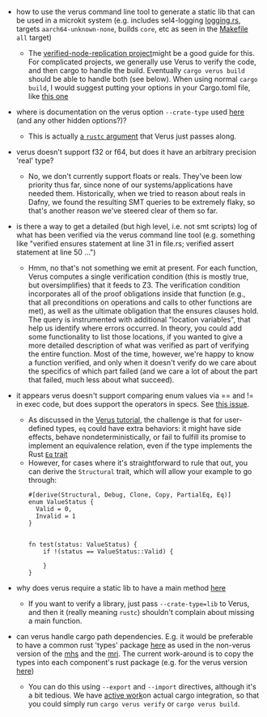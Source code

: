 
- how to use the verus command line tool to generate a static lib that can be used in a microkit system (e.g. includes sel4-logging [logging.rs](./src/logging.rs), targets ``aarch64-unknown-none``, builds ``core``, etc as seen in the [Makefile](./Makefile) ``all`` target)
    - The [verified-node-replication project](https://github.com/verus-lang/verified-node-replication/tree/main/verified-node-replication)might be a good guide for this.  For complicated projects, we generally use Verus to verify the code, and then cargo to handle the build.  Eventually `cargo verus build` should be able to handle both (see below).  When using normal `cargo build`, I would suggest putting your options in your Cargo.toml file, like [this one](https://github.com/verus-lang/verified-node-replication/blob/main/verified-node-replication/Cargo.toml) 

- where is documentation on the verus option ``--crate-type`` used [here](./Makefile#L22) (and any other hidden options?)?
    - This is actually [a `rustc` argument](https://doc.rust-lang.org/rustc/command-line-arguments.html#--crate-type-a-list-of-types-of-crates-for-the-compiler-to-emit) that Verus just passes along.

- verus doesn't support f32 or f64, but does it have an arbitrary precision 'real' type?
    - No, we don't currently support floats or reals.  They've been low priority thus far, since none of our systems/applications have needed them.  Historically, when we tried to reason about reals in Dafny, we found the resulting SMT queries to be extremely flaky, so that's another reason we've steered clear of them so far.   

- is there a way to get a detailed (but high level, i.e. not smt scripts) log of what has been verified via the verus command line tool (e.g. something like "verified ensures statement at line 31 in file.rs; verified assert statement at line 50 ...")
    - Hmm, no that's not something we emit at present.  For each function, Verus computes a single verification condition (this is mostly true, but oversimplifies) that it feeds to Z3.  The verification condition incorporates all of the proof obligations inside that function (e.g., that all preconditions on operations and calls to other functions are met), as well as the ultimate obligation that the ensures clauses hold.  The query is instrumented with additional "location variables", that help us identify where errors occurred.  In theory, you could add some functionality to list those locations, if you wanted to give a more detailed description of what was verified as part of verifying the entire function.  Most of the time, however, we're happy to know a function verified, and only when it doesn't verify do we care about the specifics of which part failed (and we care a lot of about the part that failed, much less about what succeed).

- it appears verus doesn't support comparing enum values via == and != in exec code, but does support the operators in specs.  See [this issue](./src/component/manage_regulator_interface_app.rs#L194).
    - As discussed in the [Verus tutorial](https://verus-lang.github.io/verus/guide/equality.html), the challenge is that for user-defined types, `eq` could have extra behaviors: it might have side effects, behave nondeterministically, or fail to fulfill its promise to implement an equivalence relation, even if the type implements the Rust [`Eq` trait](https://doc.rust-lang.org/std/cmp/trait.Eq.html)
    - However, for cases where it's straightforward to rule that out, you can derive the `Structural` trait, which will allow your example to go through:
        ```
        #[derive(Structural, Debug, Clone, Copy, PartialEq, Eq)]
        enum ValueStatus {
          Valid = 0,
          Invalid = 1
        }


        fn test(status: ValueStatus) {
            if !(status == ValueStatus::Valid) {

            }
        }
        ```

- why does verus require a static lib to have a main method [here](./src/lib.rs#L26)
    - If you want to verify a library, just pass `--crate-type=lib` to Verus, and then it (really meaning `rustc`) shouldn't complain about missing a main function.

- can verus handle cargo path dependencies.  E.g. it would be preferable to have a common rust 'types' package [here](../types/) as used in the non-verus version of the [mhs](../thermostat_rt_mhs_mhs/Cargo.toml#L13) and the [mri](../thermostat_rt_mri_mri/Cargo.toml#L13).  The current work-around is to copy the types into each component's rust package (e.g. for the verus version [here](./src/types/))
    - You can do this using `--export` and `--import` directives, although it's a bit tedious.  We have [active work](https://github.com/verus-lang/verus/pull/1475)on actual cargo integration, so that you could simply run `cargo verus verify` or `cargo verus build`.
